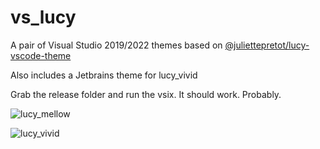 # vs_lucy
A pair of Visual Studio 2019/2022 themes based on [@juliettepretot/lucy-vscode-theme](https://github.com/juliettepretot/lucy-vscode-theme)

Also includes a Jetbrains theme for lucy_vivid

Grab the release folder and run the vsix. It should work. Probably.

![lucy_mellow](https://i.imgur.com/nMEPCuM.png)

![lucy_vivid](https://i.imgur.com/xktXvY7.png)
